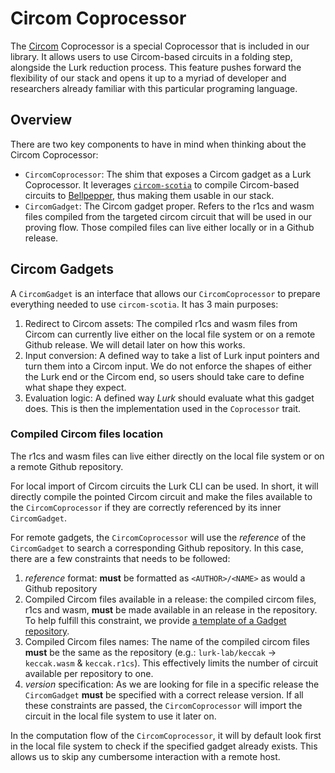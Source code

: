 # Circom Coprocessor

The [Circom](https://github.com/iden3/circom) Coprocessor is a special Coprocessor that is included in our library. It 
allows users to use Circom-based circuits in a folding step, alongside the Lurk reduction process. This feature
pushes forward the flexibility of our stack and opens it up to a myriad of developer and researchers already familiar
with this particular programing language.

## Overview

There are two key components to have in mind when thinking about the Circom Coprocessor:
- `CircomCoprocessor`: The shim that exposes a Circom gadget as a Lurk Coprocessor. It leverages [`circom-scotia`](https://github.com/lurk-lab/circom-scotia)
to compile Circom-based circuits to [Bellpepper](https://github.com/lurk-lab/bellpepper), thus making them usable in our stack.
- `CircomGadget`: The Circom gadget proper. Refers to the r1cs and wasm files compiled from the targeted
circom circuit that will be used in our proving flow. Those compiled files can live either locally or in a Github release.

## Circom Gadgets

A `CircomGadget` is an interface that allows our `CircomCoprocessor` to prepare everything needed to use `circom-scotia`.
It has 3 main purposes:
1. Redirect to Circom assets: The compiled r1cs and wasm files from Circom can currently live either on the local file 
system or on a remote Github release. We will detail later on how this works.
2. Input conversion: A defined way to take a list of Lurk input pointers and turn them into a Circom input. We do not 
enforce the shapes of either the Lurk end or the Circom end, so users should take care to define what shape they expect.
3. Evaluation logic: A defined way *Lurk* should evaluate what this gadget does. This is then the implementation used in
the `Coprocessor` trait.

### Compiled Circom files location

The r1cs and wasm files can live either directly on the local file system or on a remote Github 
repository.

For local import of Circom circuits the Lurk CLI can be used. In short, it will directly compile the pointed Circom circuit
and make the files available to the `CircomCoprocessor` if they are correctly referenced by its inner `CircomGadget`.

For remote gadgets, the `CircomCoprocessor` will use the _reference_  of the `CircomGadget` to search a corresponding 
Github repository. In this case, there are a few constraints that needs to be followed:
1. _reference_ format:  **must** be formatted as `<AUTHOR>/<NAME>` as would a Github repository
2. Compiled Circom files available in a release: the compiled circom files, r1cs and wasm, **must** be made available in an release
in the repository. To help fulfill this constraint, we provide [a template of a Gadget repository](https://github.com/lurk-lab/template-circom-gadget).
3. Compiled Circom files names: The name of the compiled circom files **must** be the same as the repository (e.g.: `lurk-lab/keccak` -> `keccak.wasm` & `keccak.r1cs`).
This effectively limits the number of circuit available per repository to one.
4. _version_ specification: As we are looking for file in a specific release the `CircomGadget` **must** be specified with
a correct release version.
If all these constraints are passed, the `CircomCoprocessor` will import the circuit in the local file system to use it 
later on.

In the computation flow of the `CircomCoprocessor`, it will by default look first in the local file system to check if the
specified gadget already exists. This allows us to skip any cumbersome interaction with a remote host.

